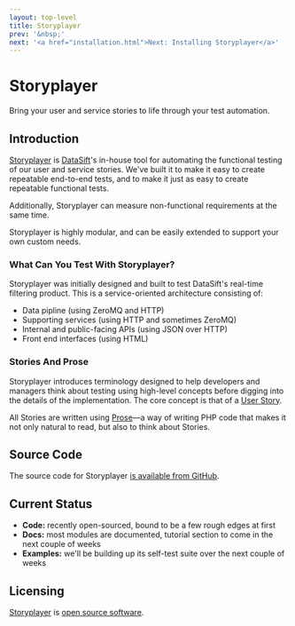 ```yaml
---
layout: top-level
title: Storyplayer
prev: '&nbsp;'
next: '<a href="installation.html">Next: Installing Storyplayer</a>'
---
```


# Storyplayer

Bring your user and service stories to life through your test automation.

## Introduction

[Storyplayer](https://github.com/datasift/storyplayer) is [DataSift](http://datasift.com)'s in-house tool for automating the functional testing of our user and service stories.  We've built it to make it easy to create repeatable end-to-end tests, and to make it just as easy to create repeatable functional tests.

Additionally, Storyplayer can measure non-functional requirements at the same time.

Storyplayer is highly modular, and can be easily extended to support your own custom needs.

### What Can You Test With Storyplayer?

Storyplayer was initially designed and built to test DataSift's real-time filtering product.  This is a service-oriented architecture consisting of:

* Data pipline (using ZeroMQ and HTTP)
* Supporting services (using HTTP and sometimes ZeroMQ)
* Internal and public-facing APIs (using JSON over HTTP)
* Front end interfaces (using HTML)

### Stories And Prose

Storyplayer introduces terminology designed to help developers and managers think about testing using high-level concepts before digging into the details of the implementation. The core concept is that of a [User Story](/storyplayer/stories/index.html).

All Stories are written using [Prose](/storyplayer/prose/index.html)&mdash;a way of writing PHP code that makes it not only natural to read, but also to think about Stories.

## Source Code

The source code for Storyplayer [is available from GitHub](https://github.com/datasift/storyplayer).

## Current Status

* __Code:__ recently open-sourced, bound to be a few rough edges at first
* __Docs:__ most modules are documented, tutorial section to come in the next couple of weeks
* __Examples:__ we'll be building up its self-test suite over the next couple of weeks

## Licensing

[Storyplayer](https://github.com/datasift/storyplayer) is [open source software](http://datasift.github.io/storyplayer/copyright.html#license).
